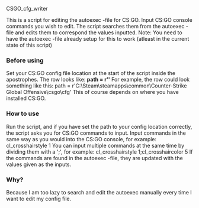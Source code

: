 CSGO_cfg_writer

This is a script for editing the autoexec -file for CS:GO. 
Input CS:GO console commands you wish to edit. The script searches them from the autoexec -file and edits them to correspond the values inputted. 
Note: You need to have the autoexec -file already setup for this to work (atleast in the current state of this script)

### Before using
Set your CS:GO config file location at the start of the script inside the apostrophes. The row looks like: **path = r''** 
For example, the row could look something like this: path = r'C:\Steam\steamapps\common\Counter-Strike Global Offensive\csgo\cfg'
This of course depends on where you have installed CS:GO.

### How to use
Run the script, and if you have set the path to your config location correctly, the script asks you for CS:GO commands to input.
Input commands in the same way as you would into the CS:GO console, for example: cl_crosshairstyle 1
You can input multiple commands at the same time by dividing them with a ';', for example: cl_crosshairstyle 1;cl_crosshaircolor 5
If the commands are found in the autoexec -file, they are updated with the values given as the inputs.

### Why?
Because I am too lazy to search and edit the autoexec manually every time I want to edit my config file.
